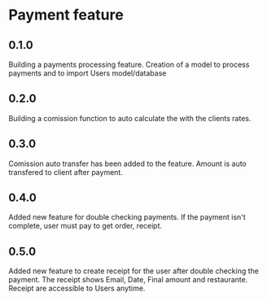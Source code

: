 # Payment feature

## 0.1.0 

Building a payments processing feature. Creation of a model to process payments and to import Users model/database 

## 0.2.0 

Building a comission function to auto calculate the with the clients rates. 

## 0.3.0 

Comission auto transfer has been added to the feature. Amount is auto transfered to client after payment.

## 0.4.0 

Added new feature for double checking payments. If the payment isn't complete, user must pay to get order, receipt.

## 0.5.0 

Added new feature to create receipt for the user after double checking the payment. The receipt shows Email, Date, Final amount and restaurante. Receipt are accessible to Users anytime.

